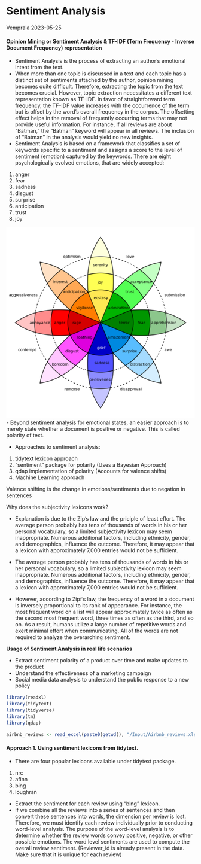 Sentiment Analysis
================
Vemprala
2023-05-25

#### Opinion Mining or Sentiment Analysis & TF-IDF (Term Frequency - Inverse Document Frequency) representation

-   Sentiment Analysis is the process of extracting an author’s
    emotional intent from the text.
-   When more than one topic is discussed in a text and each topic has a
    distinct set of sentiments attached by the author, opinion mining
    becomes quite difficult. Therefore, extracting the topic from the
    text becomes crucial. However, topic extraction necessitates a
    different text representation known as TF-IDF. In favor of
    straightforward term frequency, the TF-IDF value increases with the
    occurrence of the term but is offset by the word’s overall frequency
    in the corpus. The offsetting effect helps in the removal of
    frequently occurring terms that may not provide useful information.
    For instance, if all reviews are about “Batman,” the “Batman”
    keyword will appear in all reviews. The inclusion of “Batman” in the
    analysis would yield no new insights.
-   Sentiment Analysis is based on a framework that classifies a set of
    keywords specific to a sentiment and assigns a score to the level of
    sentiment (emotion) captured by the keywords. There are eight
    psychologically evolved emotions, that are widely accepted:

1.  anger
2.  fear
3.  sadness
4.  disgust
5.  surprise
6.  anticipation
7.  trust
8.  joy

![](Images/Plutchik-wheel-of-emotions.png) - Beyond sentiment analysis
for emotional states, an easier approach is to merely state whether a
document is positive or negative. This is called polarity of text.

-   Approaches to sentiment analysis:

1.  tidytext lexicon approach
2.  “sentiment” package for polarity (Uses a Bayesian Approach)
3.  qdap implementation of polarity (Accounts for valence shifts)
4.  Machine Learning approach

Valence shifting is the change in emotions/sentiments due to negation in
sentences

Why does the subjectivity lexicons work?

-   Explanation is due to the Zip’s law and the priciple of least
    effort. The average person probably has tens of thousands of words
    in his or her personal vocabulary, so a limited subjectivity lexicon
    may seem inappropriate. Numerous additional factors, including
    ethnicity, gender, and demographics, influence the outcome.
    Therefore, it may appear that a lexicon with approximately 7,000
    entries would not be sufficient.

-   The average person probably has tens of thousands of words in his or
    her personal vocabulary, so a limited subjectivity lexicon may seem
    inappropriate. Numerous additional factors, including ethnicity,
    gender, and demographics, influence the outcome. Therefore, it may
    appear that a lexicon with approximately 7,000 entries would not be
    sufficient.

-   However, according to Zipf’s law, the frequency of a word in a
    document is inversely proportional to its rank of appearance. For
    instance, the most frequent word on a list will appear approximately
    twice as often as the second most frequent word, three times as
    often as the third, and so on. As a result, humans utilize a large
    number of repetitive words and exert minimal effort when
    communicating. All of the words are not required to analyze the
    overarching sentiment.

**Usage of Sentiment Analysis in real life scenarios**

-   Extract sentiment polarity of a product over time and make updates
    to the product
-   Understand the effectiveness of a marketing campaign
-   Social media data analysis to understand the public response to a
    new policy

``` r
library(readxl)
library(tidytext)
library(tidyverse)
library(tm)
library(qdap)
```

``` r
airbnb_reviews <- read_excel(paste0(getwd(), "/Input/Airbnb_reviews.xlsx"))
```

#### Approach 1. Using sentiment lexicons from tidytext.

-   There are four popular lexicons available under tidytext package.

1.  nrc
2.  afinn
3.  bing
4.  loughran

-   Extract the sentiment for each review using “bing” lexicon.
-   If we combine all the reviews into a series of sentences and then
    convert these sentences into words, the dimension per review is
    lost. Therefore, we must identify each review individually prior to
    conducting word-level analysis. The purpose of the word-level
    analysis is to determine whether the review words convey positive,
    negative, or other possible emotions. The word level sentiments are
    used to compute the overall review sentiment. (Reviewer_id is
    already present in the data. Make sure that it is unique for each
    review)
